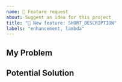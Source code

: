 ```yaml
---
name: 🎁 Feature request
about: Suggest an idea for this project
title: "🎁 New feature: SHORT_DESCRIPTION"
labels: "enhancement, lambda"
---
```


## My Problem
<!-- Explain what problem are you facing. -->

## Potential Solution
<!-- Explain who would you like the problem to be solved. -->
